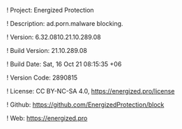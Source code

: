 ! Project: Energized Protection

! Description: ad.porn.malware blocking.

! Version: 6.32.0810.21.10.289.08

! Build Version: 21.10.289.08

! Build Date: Sat, 16 Oct 21 08:15:35 +06

! Version Code: 2890815

! License: CC BY-NC-SA 4.0, https://energized.pro/license

! Github: https://github.com/EnergizedProtection/block

! Web: https://energized.pro
